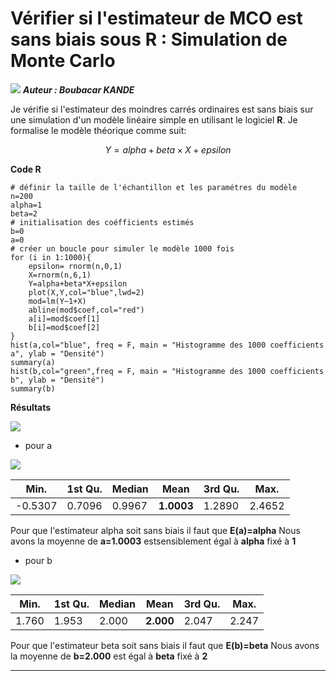 # Vérifier si l'estimateur de MCO est sans biais sous **R** : Simulation de Monte Carlo

 ![](https://i.imgur.com/ZLWZaa3.jpg)
 ***Auteur : Boubacar KANDE***

Je vérifie si l'estimateur des moindres carrés ordinaires est sans biais sur une  simulation d'un modèle linéaire simple en utilisant le logiciel **R**. Je formalise le modèle théorique comme suit: 

$$Y=alpha+beta\times X+epsilon$$
  
 **Code R** 
```
# définir la taille de l'échantillon et les paramétres du modèle
n=200 
alpha=1
beta=2
# initialisation des coéfficients estimés
b=0
a=0
# créer un boucle pour simuler le modèle 1000 fois
for (i in 1:1000){
    epsilon= rnorm(n,0,1)
    X=rnorm(n,6,1)
    Y=alpha+beta*X+epsilon
    plot(X,Y,col="blue",lwd=2)
    mod=lm(Y~1+X)
    abline(mod$coef,col="red")
    a[i]=mod$coef[1]
    b[i]=mod$coef[2]
}
hist(a,col="blue", freq = F, main = "Histogramme des 1000 coefficients a", ylab = "Densité")
summary(a)
hist(b,col="green",freq = F, main = "Histogramme des 1000 coefficients b", ylab = "Densité")
summary(b)

```
**Résultats**


![](https://i.imgur.com/HtSSba5.png)
- pour a 

![](https://i.imgur.com/Bnk4vTU.png)

 

| Min.     | 1st Qu.  | Median   |Mean  |3rd Qu.|Max.|
| -------- | -------- | -------- |------|-------|----|
| -0.5307  | 0.7096   |  0.9967  |**1.0003**|1.2890|2.4652|

Pour que l'estimateur alpha soit sans biais il faut que **E(a)=alpha**
 Nous avons la moyenne de **a=1.0003** estsensiblement égal à **alpha** fixé à **1** 
 
- pour b

![](https://i.imgur.com/Ix2TXxk.png)



| Min.     | 1st Qu.  | Median   |Mean  |3rd Qu.|Max.|
| -------- | -------- | -------- |------|-------|----|
| 1.760  | 1.953   |  2.000  |**2.000**|2.047|2.247| 

Pour que l'estimateur beta soit sans biais il faut que **E(b)=beta**
 Nous avons la moyenne de **b=2.000** est égal à **beta** fixé à **2** 
 
 -------------------------------
